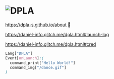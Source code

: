 # ![DPLA](https://dpla-s.github.io/assets/DPLA.png)
https://dpla-s.github.io/about 🔗

https://daniel-info.glitch.me/dpla.html#launch-log

https://daniel-info.glitch.me/dpla.html#cred
```css
Lang["DPLA"]
Event[onLaunch]:(
  command_print["Hello World!"]
  command_img["/dance.gif"]
)
```
